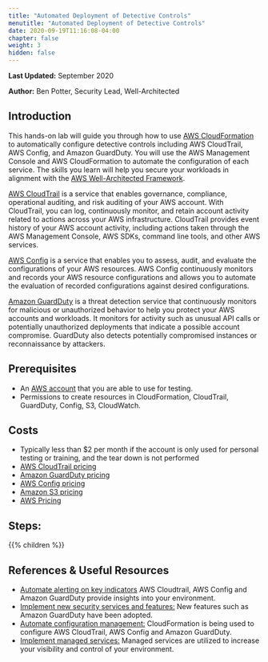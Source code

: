 ```yaml
---
title: "Automated Deployment of Detective Controls"
menutitle: "Automated Deployment of Detective Controls"
date: 2020-09-19T11:16:08-04:00
chapter: false
weight: 3
hidden: false
---
```


**Last Updated:** September 2020

**Author:** Ben Potter, Security Lead, Well-Architected


## Introduction

This hands-on lab will guide you through how to use [AWS CloudFormation](https://aws.amazon.com/cloudformation/) to automatically configure detective controls including AWS CloudTrail, AWS Config, and Amazon GuardDuty.
You will use the AWS Management Console and AWS CloudFormation to automate the configuration of each service. The skills you learn will help you secure your workloads in alignment with the [AWS Well-Architected Framework](https://aws.amazon.com/architecture/well-architected/).

[AWS CloudTrail](https://aws.amazon.com/cloudtrail/) is a service that enables governance, compliance, operational auditing, and risk auditing of your AWS account. With CloudTrail, you can log, continuously monitor, and retain account activity related to actions across your AWS infrastructure. CloudTrail provides event history of your AWS account activity, including actions taken through the AWS Management Console, AWS SDKs, command line tools, and other AWS services.

[AWS Config](https://aws.amazon.com/config/) is a service that enables you to assess, audit, and evaluate the configurations of your AWS resources. AWS Config continuously monitors and records your AWS resource configurations and allows you to automate the evaluation of recorded configurations against desired configurations.

[Amazon GuardDuty](https://aws.amazon.com/guardduty/) is a threat detection service that continuously monitors for malicious or unauthorized behavior to help you protect your AWS accounts and workloads. It monitors for activity such as unusual API calls or potentially unauthorized deployments that indicate a possible account compromise. GuardDuty also detects potentially compromised instances or reconnaissance by attackers.

## Prerequisites

- An [AWS account](https://portal.aws.amazon.com/gp/aws/developer/registration/index.html) that you are able to use for testing.
- Permissions to create resources in CloudFormation, CloudTrail, GuardDuty, Config, S3, CloudWatch.

## Costs

- Typically less than $2 per month if the account is only used for personal testing or training, and the tear down is not performed
- [AWS CloudTrail pricing](https://aws.amazon.com/cloudtrail/pricing/)
- [Amazon GuardDuty pricing](https://aws.amazon.com/guardduty/pricing/)
- [AWS Config pricing](https://aws.amazon.com/config/pricing/)
- [Amazon S3 pricing](https://aws.amazon.com/s3/pricing/)
- [AWS Pricing](https://aws.amazon.com/pricing/)

## Steps:

{{% children  %}}

## References & Useful Resources

* [Automate alerting on key indicators](https://wa.aws.amazon.com/wat.question.SEC_4.en.html) AWS 
Cloudtrail, AWS Config and Amazon GuardDuty provide insights into your environment.
* [Implement new security services and features:](https://wa.aws.amazon.com/wat.question.SEC_5.en.html) New features such as Amazon GuardDuty have been adopted.
* [Automate configuration management:](https://wa.aws.amazon.com/wat.question.SEC_6.en.html) CloudFormation is being used to configure AWS CloudTrail, AWS Config and Amazon GuardDuty.
* [Implement managed services:](https://wa.aws.amazon.com/wat.question.SEC_7.en.html) Managed services are utilized to increase your visibility and control of your environment.
